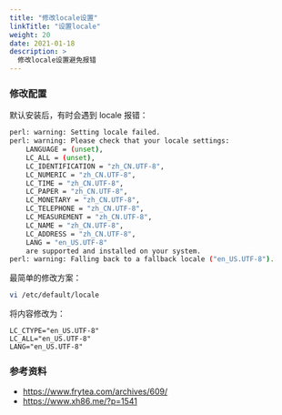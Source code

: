 ```yaml
---
title: "修改locale设置"
linkTitle: "设置locale"
weight: 20
date: 2021-01-18
description: >
  修改locale设置避免报错
---
```


### 修改配置

默认安装后，有时会遇到 locale 报错：

```bash
perl: warning: Setting locale failed.
perl: warning: Please check that your locale settings:
	LANGUAGE = (unset),
	LC_ALL = (unset),
	LC_IDENTIFICATION = "zh_CN.UTF-8",
	LC_NUMERIC = "zh_CN.UTF-8",
	LC_TIME = "zh_CN.UTF-8",
	LC_PAPER = "zh_CN.UTF-8",
	LC_MONETARY = "zh_CN.UTF-8",
	LC_TELEPHONE = "zh_CN.UTF-8",
	LC_MEASUREMENT = "zh_CN.UTF-8",
	LC_NAME = "zh_CN.UTF-8",
	LC_ADDRESS = "zh_CN.UTF-8",
	LANG = "en_US.UTF-8"
    are supported and installed on your system.
perl: warning: Falling back to a fallback locale ("en_US.UTF-8").
```

最简单的修改方案：

```bash
vi /etc/default/locale
```

将内容修改为：

```properties
LC_CTYPE="en_US.UTF-8"
LC_ALL="en_US.UTF-8"
LANG="en_US.UTF-8"
```

### 参考资料

- https://www.frytea.com/archives/609/
- https://www.xh86.me/?p=1541
